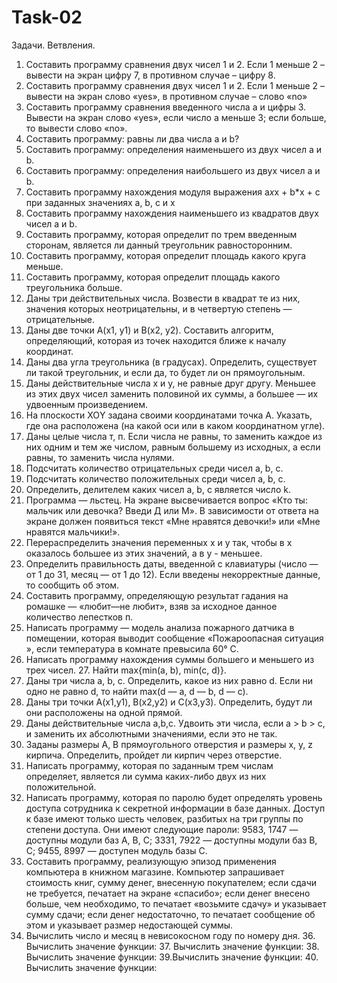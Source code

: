 # Task-02
Задачи. Ветвления.
1. Составить программу сравнения двух чисел 1 и 2. Если 1 меньше 2 – вывести на экран цифру 7, в противном случае – цифру 8.
2. Составить программу сравнения двух чисел 1 и 2. Если 1 меньше 2 – вывести на экран слово «yes», в противном случае – слово «no»
3. Составить программу сравнения введенного числа а и цифры 3. Вывести на экран слово «yes», если число а меньше 3; если больше, то вывести слово «no».
4. Составить программу: равны ли два числа а и b?
5. Составить программу: определения наименьшего из двух чисел а и b.
6. Составить программу: определения наибольшего из двух чисел а и b.
7. Составить программу нахождения модуля выражения a*x*x + b*x + c при заданных значениях a, b, c и х
8. Составить программу нахождения наименьшего из квадратов двух чисел а и b.
9. Составить программу, которая определит по трем введенным сторонам, является ли данный треугольник равносторонним.
10. Составить программу, которая определит площадь какого круга меньше.
11. Составить программу, которая определит площадь какого треугольника больше.
12. Даны три действительных числа. Возвести в квадрат те из них, значения которых неотрицательны, и в четвертую степень — отрицательные.
13. Даны две точки А(х1, у1) и В(х2, у2). Составить алгоритм, определяющий, которая из точек находится ближе к началу координат.
14. Даны два угла треугольника (в градусах). Определить, существует ли такой треугольник, и если да, то будет ли он прямоугольным.
15. Даны действительные числа х и у, не равные друг другу. Меньшее из этих двух чисел заменить половиной их суммы, а большее — их удвоенным произведением.
16. На плоскости ХОY задана своими координатами точка А. Указать, где она расположена (на какой оси или в каком координатном угле).
17. Даны целые числа т, п. Если числа не равны, то заменить каждое из них одним и тем же числом, равным большему из исходных, а если равны, то заменить числа нулями.
18. Подсчитать количество отрицательных среди чисел а, b, с.
19. Подсчитать количество положительных среди чисел а, b, с.
20. Определить, делителем каких чисел а, b, с является число k.
21. Программа — льстец. На экране высвечивается вопрос «Кто ты: мальчик или девочка? Введи Д или М». В зависимости от ответа на экране должен появиться текст «Мне нравятся девочки!» или «Мне нравятся мальчики!».
22. Перераспределить значения переменных х и у так, чтобы в х оказалось большее из этих значений, а в y - меньшее. 
23. Определить правильность даты, введенной с клавиатуры (число — от 1 до 31, месяц — от 1 до 12). Если введены некорректные данные, то сообщить об этом.
24. Составить программу, определяющую результат гадания на ромашке — «любит—не любит», взяв за исходное данное количество лепестков п.
25. Написать программу — модель анализа пожарного датчика в помещении, которая выводит сообщение «Пожароопасная ситуация », если температура в комнате превысила 60° С.
26. Написать программу нахождения суммы большего и меньшего из трех чисел. 27. Найти max{min(a, b), min(c, d)}.
28. Даны три числа a, b, с. Определить, какое из них равно d. Если ни одно не равно d, то найти max(d — a, d — b, d — c).
29. Даны три точки А(х1,у1), В(х2,у2) и С(х3,у3). Определить, будут ли они расположены на одной прямой.
30. Даны действительные числа а,b,с. Удвоить эти числа, если а > b > с, и заменить их абсолютными значениями, если
это не так.
31. Заданы размеры А, В прямоугольного отверстия и размеры х, у, z кирпича. Определить, пройдет ли кирпич через отверстие.
32. Написать программу, которая по заданным трем числам определяет, является ли сумма каких-либо двух из них положительной.
33. Написать программу, которая по паролю будет определять уровень доступа сотрудника к секретной информации в базе данных. Доступ к базе имеют только шесть человек, разбитых на три группы по степени доступа. Они имеют следующие пароли: 9583, 1747 — доступны модули баз А, В, С; 3331, 7922 — доступны модули баз В, С; 9455, 8997 — доступен модуль базы С.
34. Составить программу, реализующую эпизод применения компьютера в книжном магазине. Компьютер запрашивает стоимость книг, сумму денег, внесенную покупателем; если сдачи не требуется, печатает на экране «спасибо»; если денег внесено больше, чем необходимо, то печатает «возьмите сдачу» и указывает сумму сдачи; если денег недостаточно, то печатает сообщение об этом и указывает размер недостающей суммы.
35. Вычислить число и месяц в невисокосном году по номеру дня. 36. Вычислить значение функции: 37. Вычислить значение функции: 38. Вычислить значение функции: 39.Вычислить значение функции: 40. Вычислить значение функции:
